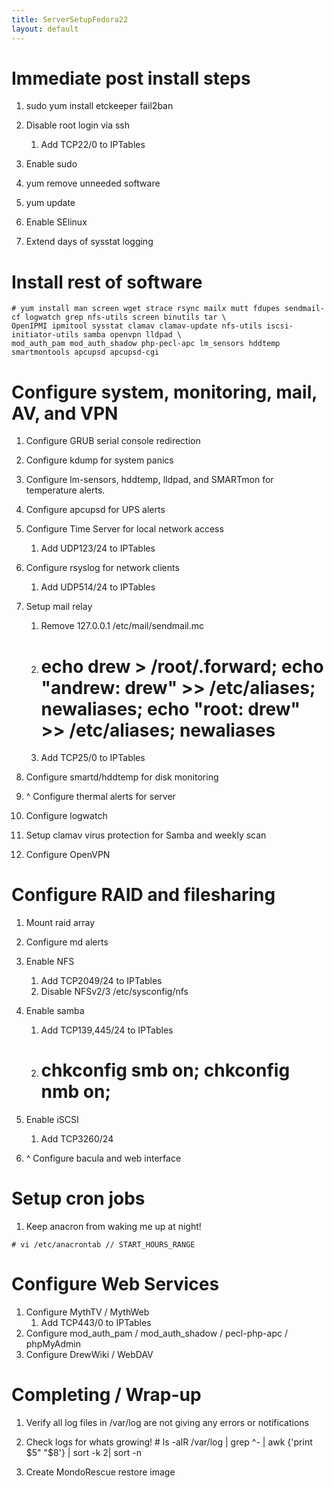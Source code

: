 ```yaml
---
title: ServerSetupFedora22
layout: default
---
```


Immediate post install steps
============================

1.  sudo yum install etckeeper fail2ban

2.  Disable root login via ssh
    1.  Add TCP22/0 to IPTables
3.  Enable sudo
4.  yum remove unneeded software
5.  yum update
6.  Enable SElinux
7.  Extend days of sysstat logging

Install rest of software
========================

    # yum install man screen wget strace rsync mailx mutt fdupes sendmail-cf logwatch grep nfs-utils screen binutils tar \
    OpenIPMI ipmitool sysstat clamav clamav-update nfs-utils iscsi-initiator-utils samba openvpn lldpad \
    mod_auth_pam mod_auth_shadow php-pecl-apc lm_sensors hddtemp smartmontools apcupsd apcupsd-cgi 

Configure system, monitoring, mail, AV, and VPN
===============================================

1.  Configure GRUB serial console redirection
2.  Configure kdump for system panics
3.  Configure lm-sensors, hddtemp, lldpad, and SMARTmon for temperature
    alerts.
4.  Configure apcupsd for UPS alerts
5.  Configure Time Server for local network access
    1.  Add UDP123/24 to IPTables
6.  Configure rsyslog for network clients
    1.  Add UDP514/24 to IPTables
7.  Setup mail relay
    1.  Remove 127.0.0.1 /etc/mail/sendmail.mc
    2.  # echo drew > /root/.forward; echo "andrew: drew" >> /etc/aliases; newaliases; echo "root: drew" >> /etc/aliases; newaliases

    3.  Add TCP25/0 to IPTables

8.  Configure smartd/hddtemp for disk monitoring
9.  ^ Configure thermal alerts for server
10. Configure logwatch
11. Setup clamav virus protection for Samba and weekly scan
12. Configure OpenVPN

Configure RAID and filesharing
==============================

1.  Mount raid array
2.  Configure md alerts
3.  Enable NFS
    1.  Add TCP2049/24 to IPTables
    2.  Disable NFSv2/3 /etc/sysconfig/nfs
4.  Enable samba
    1.  Add TCP139,445/24 to IPTables
    2.  # chkconfig smb on; chkconfig nmb on;

5.  Enable iSCSI
    1.  Add TCP3260/24
6.  ^ Configure bacula and web interface

Setup cron jobs
===============

1.  Keep anacron from waking me up at night!

<!-- -->

    # vi /etc/anacrontab // START_HOURS_RANGE

Configure Web Services
======================

1.  Configure MythTV / MythWeb
    1.  Add TCP443/0 to IPTables
2.  Configure mod\_auth\_pam / mod\_auth\_shadow / pecl-php-apc /
    phpMyAdmin
3.  Configure DrewWiki / WebDAV

Completing / Wrap-up
====================

1.  Verify all log files in /var/log are not giving any errors or
    notifications
2.  Check logs for whats growing!
        # ls -alR /var/log | grep ^- | awk {'print $5" "$8'} | sort -k 2| sort -n

3.  Create MondoRescue restore image

